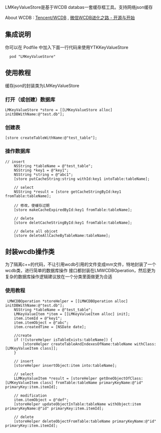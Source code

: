 LMKeyValueStore是基于WCDB databas一套缓存框工具。支持网络json缓存

About WCDB : [Tencent/WCDB](https://github.com/Tencent/wcdb) , [微信WCDB进化之路 - 开源与开始](https://mp.weixin.qq.com/s?__biz=MzAwNDY1ODY2OQ%3D%3D&mid=2649286603&idx=1&sn=d243dd27f2c6614631241cd00570e853&chksm=8334c349b4434a5fd81809d656bfad6072f075d098cb5663a85823e94fc2363edd28758ab882&mpshare=1&scene=1&srcid=0609GLAeaGGmI4zCHTc2U9ZX)

## 集成说明
你可以在 Podfile 中加入下面一行代码来使用YTKKeyValueStore
```
  pod "LMKeyValueStore"
```

## 使用教程
缓存json的封装类为LMKeyValueStore

### 打开（或创建）数据库
```objc-c
LMKeyValueStore *store = [[LMKeyValueStore alloc] initDBWithName:@"test.db"];
````

### 创建表
```objc-c
[store createTableWithName:@"test_table"];
```

### 操作数据库
```objc
// insert
    NSString *tableName = @"test_table";
    NSString *key1 = @"key1";
    NSString *string = @"abc1";
    [store putCacheString:string withId:key1 intoTable:tableName];
    
    // select
    NSString *result = [store getCacheStringById:key1 fromTable:tableName];
    
    // 修改，使缓存过期
    [store makeCacheExpiredById:key1 fromTable:tableName];
    
    // delete
    [store deletCacheStringById:key1 fromTable:tableName];
    
    // delete all objcet
    [store deleteAllCacheByTableName:tableName];
```

## 封装wcdb操作类
 为了隔离c++的代码，不让引用wcdb引用的文件变成mm文件，特地封装了一个wcdb类，进行简单的数据库操作
接口都封装在LMWCDBOperation，然后更为复杂的数据库操作逻辑建议放在一个分类里面做更为合适

### 使用教程
```objc
 LMWCDBOperation *storeHelper = [[LMWCDBOperation alloc] initDBWithName:@"test.db"];
    NSString *tableName = @"test_table";
    LMKeyValueItem *item = [[LMKeyValueItem alloc] init];
    item.itemId = @"key1";
    item.itemObject = @"abc";
    item.createdTime = [NSDate date];
    
    //create
    if (![storeHelper isTableExists:tableName]) {
        [storeHelper createTableAndIndexesOfName:tableName withClass:[LMKeyValueItem class]];
    }
    
    // insert
    [storeHelper insertObject:item into:tableName];
    
    // select
    LLMKeyValueItem *result = [storeHelper getOneObjectOfClass:[LMKeyValueItem class] fromTable:tableName primaryKeyName:@"id" primaryKey:item.itemId];
    
    // modification
    item.itemObject = @"def";
    [storeHelper updateObjectInTable:tableName withObject:item primaryKeyName:@"id" primaryKey:item.itemId];
    
    // delete
    [storeHelper deleteObjectFromTable:tableName primaryKeyName:@"id" primaryKey:item.itemId];
```